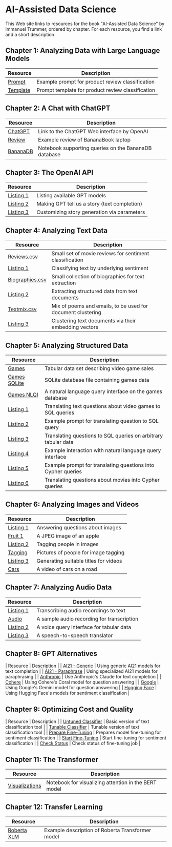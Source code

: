 # AI-Assisted Data Science

This Web site links to resources for the book "AI-Assisted Data Science" by Immanuel Trummer, ordered by chapter. For each resource, you find a link and a short description.

## Chapter 1: Analyzing Data with Large Language Models

| Resource | Description |
| --- | --- |
| [Prompt](https://docs.google.com/document/d/1f3M2PV5mgy1kyg3J5C4QiiBqcsxxz4SBXYzHSJQ0NEw/edit?usp=sharing)|  Example prompt for product review classification |
| [Template](https://docs.google.com/document/d/1eDnrMe1G5UapYswZrIdRDxlEQTTKupVVyWUaQR7pOZM/edit?usp=sharing)| Prompt template for product review classification |

## Chapter 2: A Chat with ChatGPT

| Resource | Description |
| --- | --- |
| [ChatGPT](https://chat.openai.com/) | Link to the ChatGPT Web interface by OpenAI |
| [Review](https://docs.google.com/document/d/1LKVnR62O5iIzJNS0urvGDuc5GQ9zLkT-XRvrwhVNMpg/edit?usp=sharing)| Example review of BananaBook laptop|
| [BananaDB](https://colab.research.google.com/drive/10AT3uNRxQRDJU5giWWcktfS2BuoLGASE?usp=sharing) | Notebook supporting queries on the BananaDB database|

## Chapter 3: The OpenAI API

| Resource | Description |
| --- | --- |
| [Listing 1](https://github.com/itrummer/DataScienceWithGPT/blob/main/src/api/listing1.py) | Listing available GPT models|
| [Listing 2](https://github.com/itrummer/DataScienceWithGPT/blob/main/src/api/listing2.py) | Making GPT tell us a story (text completion)|
| [Listing 3](https://github.com/itrummer/DataScienceWithGPT/blob/main/src/api/listing3.py) | Customizing story generation via parameters|

## Chapter 4: Analyzing Text Data

| Resource | Description |
| --- | --- |
| [Reviews.csv](https://github.com/itrummer/DataScienceWithGPT/blob/main/data/reviews.csv) | Small set of movie reviews for sentiment classification |
| [Listing 1](https://github.com/itrummer/DataScienceWithGPT/blob/main/src/text/listing1.py) | Classifying text by underlying sentiment |
| [Biographies.csv](https://github.com/itrummer/DataScienceWithGPT/blob/main/data/biographies.csv) | Small collection of biographies for text extraction |
| [Listing 2](https://github.com/itrummer/DataScienceWithGPT/blob/main/src/text/listing2.py) | Extracting structured data from text documents |
| [Textmix.csv](https://github.com/itrummer/DataScienceWithGPT/blob/main/data/textmix.csv) | Mix of poems and emails, to be used for document clustering |
| [Listing 3](https://github.com/itrummer/DataScienceWithGPT/blob/main/src/text/listing3.py) | Clustering text documents via their embedding vectors |

## Chapter 5: Analyzing Structured Data

| Resource | Description |
| --- | --- |
| [Games](https://github.com/itrummer/DataScienceWithGPT/blob/main/data/videogames.csv) | Tabular data set describing video game sales|
| [Games SQLite](https://drive.google.com/file/d/1qdX3vbgVFkt14Wq5db09LuQolm8csSUQ/view?usp=sharing)| SQLite database file containing games data |
| [Games NLQI](https://github.com/itrummer/DataScienceWithGPT/blob/main/src/tables/gamesnlqi.py) | A natural language query interface on the games database |
| [Listing 1](https://github.com/itrummer/DataScienceWithGPT/blob/main/src/tables/listing1.py) | Translating text questions about video games to SQL queries|
| [Listing 2](https://github.com/itrummer/DataScienceWithGPT/blob/main/src/tables/listing2) | Example prompt for translating question to SQL query|
| [Listing 3](https://github.com/itrummer/DataScienceWithGPT/blob/main/src/tables/listing3.py) | Translating questions to SQL queries on arbitrary tabular data|
| [Listing 4](https://github.com/itrummer/DataScienceWithGPT/blob/main/src/tables/listing4) | Example interaction with natural language query interface|
| [Listing 5](https://github.com/itrummer/DataScienceWithGPT/blob/main/src/tables/listing5) | Example prompt for translating questions into Cypher queries|
| [Listing 6](https://github.com/itrummer/DataScienceWithGPT/blob/main/src/tables/listing6.py) | Translating questions about movies into Cypher queries|

## Chapter 6: Analyzing Images and Videos

| Resource | Description |
| --- | --- |
| [Listing 1](https://github.com/itrummer/DataScienceWithGPT/blob/main/src/images/listing1.py) | Answering questions about images |
| [Fruit 1](https://github.com/itrummer/DataScienceWithGPT/blob/main/data/fruit1.jpg) | A JPEG image of an apple |
| [Listing 2](https://github.com/itrummer/DataScienceWithGPT/blob/main/src/images/listing2.py) | Tagging people in images |
| [Tagging](https://github.com/itrummer/DataScienceWithGPT/blob/main/data/peoplepictures.zip) | Pictures of people for image tagging |
| [Listing 3](https://github.com/itrummer/DataScienceWithGPT/blob/main/src/images/listing3.py) | Generating suitable titles for videos |
| [Cars](https://github.com/itrummer/DataScienceWithGPT/blob/main/data/cars.mp4) | A video of cars on a road |

## Chapter 7: Analyzing Audio Data

| Resource | Description |
| --- | --- |
| [Listing 1](https://github.com/itrummer/DataScienceWithGPT/blob/main/src/audio/listing1.py) | Transcribing audio recordings to text |
| [Audio](https://github.com/itrummer/DataScienceWithGPT/blob/main/data/QuoteFromTheAlchemist.mp3) | A sample audio recording for transcription |
| [Listing 2](https://github.com/itrummer/DataScienceWithGPT/blob/main/src/audio/listing2.py) | A voice query interface for tabular data |
| [Listing 3](https://github.com/itrummer/DataScienceWithGPT/blob/main/src/audio/listing3.py) | A speech-to-speech translator |

## Chapter 8: GPT Alternatives

| Resource | Description |
| [AI21 - Generic](https://github.com/itrummer/DataScienceWithGPT/blob/main/src/providers/ai21generic.py) | Using generic AI21 models for text completion |
| [AI21 - Paraphrase](https://github.com/itrummer/DataScienceWithGPT/blob/main/src/providers/ai21paraphrase.py) | Using specialized AI21 models for paraphrasing |
| [Anthropic](https://github.com/itrummer/DataScienceWithGPT/blob/main/src/providers/anthropic_claude.py) | Use Anthropic's Claude for text completion |
| [Cohere](https://github.com/itrummer/DataScienceWithGPT/blob/main/src/providers/cohereqa.py) | Using Cohere's Coral model for question answering |
| [Google](https://github.com/itrummer/DataScienceWithGPT/blob/main/src/providers/ai21generic.py) | Using Google's Gemini model for question answering |
| [Hugging Face](https://github.com/itrummer/DataScienceWithGPT/blob/main/src/providers/huggingface.py) | Using Hugging Face's models for sentiment classification |

## Chapter 9: Optimizing Cost and Quality

| Resource | Description |
| [Untuned Classifier](https://github.com/itrummer/DataScienceWithGPT/blob/main/src/optimization/basic_classifier.py) | Basic version of text classification tool |
| [Tunable Classifier](https://github.com/itrummer/DataScienceWithGPT/blob/main/src/optimization/tunable_classifier.py) | Tunable version of text classification tool |
| [Prepare Fine-Tuning](https://github.com/itrummer/DataScienceWithGPT/blob/main/src/optimization/prep_fine_tuning.py) | Prepares model fine-tuning for sentiment classification |
| [Start Fine-Tuning](https://github.com/itrummer/DataScienceWithGPT/blob/main/src/optimization/fine_tune.py) | Start fine-tuning for sentiment classification |
| [Check Status](https://github.com/itrummer/DataScienceWithGPT/blob/main/src/optimization/check_status.py) | Check status of fine-tuning job |

## Chapter 11: The Transformer

| Resource | Description |
| --- | --- |
| [Visualizations](https://github.com/jessevig/bertviz) | Notebook for visualizing attention in the BERT model|

## Chapter 12: Transfer Learning

| Resource | Description |
| --- | --- |
| [Roberta XLM](https://huggingface.co/xlm-roberta-base) | Example description of Roberta Transformer model |
